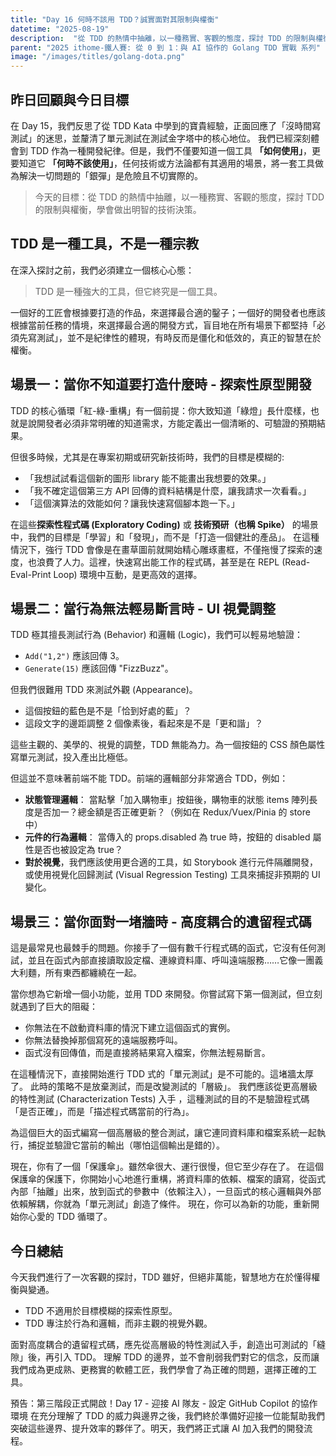 ```yaml
---
title: "Day 16 何時不該用 TDD？誠實面對其限制與權衡"
datetime: "2025-08-19"
description:  "從 TDD 的熱情中抽離，以一種務實、客觀的態度，探討 TDD 的限制與權衡，學會做出明智的技術決策。"
parent: "2025 ithome-鐵人賽: 從 0 到 1：與 AI 協作的 Golang TDD 實戰 系列"
image: "/images/titles/golang-dota.png"
---
```


## 昨日回顧與今日目標

在 Day 15，我們反思了從 TDD Kata 中學到的寶貴經驗，正面回應了「沒時間寫測試」的迷思，並釐清了單元測試在測試金字塔中的核心地位。
我們已經深刻體會到 TDD 作為一種開發紀律。但是，我們不僅要知道一個工具 **「如何使用」**，更要知道它 **「何時不該使用」**，任何技術或方法論都有其適用的場景，將一套工具做為解決一切問題的「銀彈」是危險且不切實際的。

> 今天的目標：從 TDD 的熱情中抽離，以一種務實、客觀的態度，探討 TDD 的限制與權衡，學會做出明智的技術決策。

## TDD 是一種工具，不是一種宗教

在深入探討之前，我們必須建立一個核心心態：
> TDD 是一種強大的工具，但它終究是一個工具。

一個好的工匠會根據要打造的作品，來選擇最合適的鑿子；一個好的開發者也應該根據當前任務的情境，來選擇最合適的開發方式，盲目地在所有場景下都堅持「必須先寫測試」，並不是紀律性的體現，有時反而是僵化和低效的，真正的智慧在於權衡。

## 場景一：當你不知道要打造什麼時 - 探索性原型開發

TDD 的核心循環「紅-綠-重構」有一個前提：你大致知道「綠燈」長什麼樣，也就是說開發者必須非常明確的知道需求，方能定義出一個清晰的、可驗證的預期結果。

但很多時候，尤其是在專案初期或研究新技術時，我們的目標是模糊的:

- 「我想試試看這個新的圖形 library 能不能畫出我想要的效果。」
- 「我不確定這個第三方 API 回傳的資料結構是什麼，讓我請求一次看看。」
- 「這個演算法的效能如何？讓我快速寫個腳本跑一下。」

在這些**探索性程式碼 (Exploratory Coding)** 或 **技術預研（也稱 Spike）** 的場景中，我們的目標是「學習」和「發現」，而不是「打造一個健壯的產品」。 在這種情況下，強行 TDD 會像是在畫草圖前就開始精心雕琢畫框，不僅拖慢了探索的速度，也浪費了人力。這裡，快速寫出能工作的程式碼，甚至是在 REPL (Read-Eval-Print Loop) 環境中互動，是更高效的選擇。

## 場景二：當行為無法輕易斷言時 - UI 視覺調整

TDD 極其擅長測試行為 (Behavior) 和邏輯 (Logic)，我們可以輕易地驗證：

- `Add("1,2")` 應該回傳 3。
- `Generate(15)` 應該回傳 "FizzBuzz"。

但我們很難用 TDD 來測試外觀 (Appearance)。

- 這個按鈕的藍色是不是「恰到好處的藍」？
- 這段文字的邊距調整 2 個像素後，看起來是不是「更和諧」？

這些主觀的、美學的、視覺的調整，TDD 無能為力。為一個按鈕的 CSS 顏色屬性寫單元測試，投入產出比極低。

但這並不意味著前端不能 TDD。前端的邏輯部分非常適合 TDD，例如：

- **狀態管理邏輯**： 當點擊「加入購物車」按鈕後，購物車的狀態 items 陣列長度是否加一？總金額是否正確更新？（例如在 Redux/Vuex/Pinia 的 store 中）
- **元件的行為邏輯**： 當傳入的 props.disabled 為 true 時，按鈕的 disabled 屬性是否也被設定為 true？
- **對於視覺**，我們應該使用更合適的工具，如 Storybook 進行元件隔離開發，或使用視覺化回歸測試 (Visual Regression Testing) 工具來捕捉非預期的 UI 變化。

## 場景三：當你面對一堵牆時 - 高度耦合的遺留程式碼

這是最常見也最棘手的問題。你接手了一個有數千行程式碼的函式，它沒有任何測試，並且在函式內部直接讀取設定檔、連線資料庫、呼叫遠端服務……它像一團義大利麵，所有東西都纏繞在一起。

當你想為它新增一個小功能，並用 TDD 來開發。你嘗試寫下第一個測試，但立刻就遇到了巨大的阻礙：

- 你無法在不啟動資料庫的情況下建立這個函式的實例。
- 你無法替換掉那個寫死的遠端服務呼叫。
- 函式沒有回傳值，而是直接將結果寫入檔案，你無法輕易斷言。

在這種情況下，直接開始進行 TDD 式的「單元測試」是不可能的。這堵牆太厚了。
此時的策略不是放棄測試，而是改變測試的「層級」。 我們應該從更高層級的特性測試 (Characterization Tests) 入手 ，這種測試的目的不是驗證程式碼「是否正確」，而是「描述程式碼當前的行為」。

為這個巨大的函式編寫一個高層級的整合測試，讓它連同資料庫和檔案系統一起執行，捕捉並驗證它當前的輸出（哪怕這個輸出是錯的）。

現在，你有了一個「保護傘」。雖然傘很大、運行很慢，但它至少存在了。
在這個保護傘的保護下，你開始小心地進行重構，將資料庫的依賴、檔案的讀寫，從函式內部「抽離」出來，放到函式的參數中（依賴注入），一旦函式的核心邏輯與外部依賴解耦，你就為「單元測試」創造了條件。 現在，你可以為新的功能，重新開始你心愛的 TDD 循環了。

## 今日總結

今天我們進行了一次客觀的探討，TDD 雖好，但絕非萬能，智慧地方在於懂得權衡與變通。

- TDD 不適用於目標模糊的探索性原型。
- TDD 專注於行為和邏輯，而非主觀的視覺外觀。

面對高度耦合的遺留程式碼，應先從高層級的特性測試入手，創造出可測試的「縫隙」後，再引入 TDD。
理解 TDD 的邊界，並不會削弱我們對它的信念，反而讓我們成為更成熟、更務實的軟體工匠，我們學會了為正確的問題，選擇正確的工具。

預告：第三階段正式開啟！Day 17 - 迎接 AI 隊友 - 設定 GitHub Copilot 的協作環境
在充分理解了 TDD 的威力與邊界之後，我們終於準備好迎接一位能幫助我們突破這些邊界、提升效率的夥伴了。明天，我們將正式讓 AI 加入我們的開發流程。